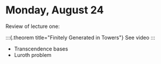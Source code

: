 # Monday, August 24

Review of lecture one:

:::{.theorem title="Finitely Generated in Towers"}
See video
:::

- Transcendence bases
- Luroth problem
